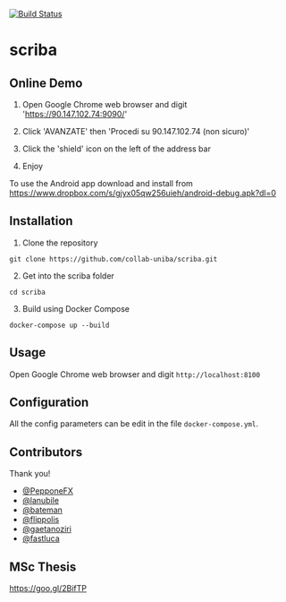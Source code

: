 [![Build Status](https://travis-ci.org/collab-uniba/scriba.svg?branch=master)](https://travis-ci.org/collab-uniba/scriba)

# scriba

## Online Demo

1. Open Google Chrome web browser and digit 'https://90.147.102.74:9090/'

2. Click 'AVANZATE' then 'Procedi su 90.147.102.74 (non sicuro)'

3. Click the 'shield' icon on the left of the address bar 

4. Enjoy

To use the Android app download and install from https://www.dropbox.com/s/gjyx05qw256uieh/android-debug.apk?dl=0

## Installation

1. Clone the repository

  `git clone https://github.com/collab-uniba/scriba.git`

2. Get into the scriba folder

  `cd scriba`

3. Build using Docker Compose

  `docker-compose up --build`

## Usage

Open Google Chrome web browser and digit `http://localhost:8100`

## Configuration

All the config parameters can be edit in the file `docker-compose.yml`.

## Contributors

Thank you!

* [@PepponeFX](https://github.com/PepponeFX)
* [@lanubile](https://github.com/lanubile)
* [@bateman](https://github.com/bateman)
* [@flippolis](https://github.com/flippolis)
* [@gaetanoziri](https://github.com/gaetanoziri)
* [@fastluca](https://github.com/fastluca)

## MSc Thesis
https://goo.gl/2BifTP
